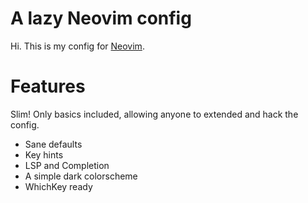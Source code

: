 # A lazy Neovim config

Hi. This is my config for [Neovim](http://neovim.io).

# Features

Slim! Only basics included, allowing anyone to extended and hack the config.

* Sane defaults
* Key hints
* LSP and Completion
* A simple dark colorscheme
* WhichKey ready
